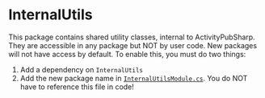 ﻿# InternalUtils

This package contains shared utility classes, internal to ActivityPubSharp.
They are accessible in any package but NOT by user code.
New packages will not have access by default.
To enable this, you must do two things:
1. Add a dependency on `InternalUtils`
2. Add the new package name in [`InternalUtilsModule.cs`](InternalUtilsModule.cs). You do NOT have to reference this file in code!